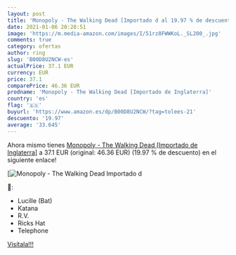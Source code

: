 ```yaml
---
layout: post
title: 'Monopoly - The Walking Dead [Importado d al 19.97 % de descuento'
date: 2021-01-06 20:28:51
image: 'https://m.media-amazon.com/images/I/51rz8FWWKoL._SL200_.jpg'
comments: true
category: ofertas
author: ring
slug: 'B00D8U2NCW-es'
actualPrice: 37.1 EUR
currency: EUR
price: 37.1
comparePrice: 46.36 EUR
prodname: 'Monopoly - The Walking Dead [Importado de Inglaterra]'
country: 'es'
flag: '🇪🇸'
buyurl: 'https://www.amazon.es/dp/B00D8U2NCW/?tag=tolees-21'
descuento: '19.97'
average: '33.645'
---
```


Ahora mismo tienes [Monopoly - The Walking Dead [Importado de Inglaterra]](https://www.amazon.es/dp/B00D8U2NCW/?tag=tolees-21) a 37.1 EUR (original: 46.36 EUR) (19.97 %  de descuento) en el siguiente enlace!

[![Monopoly - The Walking Dead [Importado d](https://m.media-amazon.com/images/I/51rz8FWWKoL._SL200_.jpg)](https://www.amazon.es/dp/B00D8U2NCW/?tag=tolees-21)

🔎:

- Lucille (Bat)
- Katana
- R.V.
- Ricks Hat
- Telephone

[Visítala!!!](https://www.amazon.es/dp/B00D8U2NCW/?tag=tolees-21)
